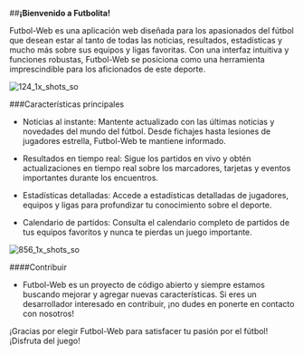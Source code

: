 ##**¡Bienvenido a Futbolita!**

Futbol-Web es una aplicación web diseñada para los apasionados del fútbol que desean estar al tanto de todas las noticias, resultados, estadísticas y mucho más sobre sus equipos y ligas favoritas. Con una interfaz intuitiva y funciones robustas, Futbol-Web se posiciona como una herramienta imprescindible para los aficionados de este deporte.

![124_1x_shots_so](https://github.com/Maxive26/Futbol-web/assets/98416036/1ad0b91f-439d-49ef-b66c-4879740a712a)


###Características principales
- Noticias al instante: Mantente actualizado con las últimas noticias y novedades del mundo del fútbol. Desde fichajes hasta lesiones de jugadores estrella, Futbol-Web te mantiene informado.

- Resultados en tiempo real: Sigue los partidos en vivo y obtén actualizaciones en tiempo real sobre los marcadores, tarjetas y eventos importantes durante los encuentros.

- Estadísticas detalladas: Accede a estadísticas detalladas de jugadores, equipos y ligas para profundizar tu conocimiento sobre el deporte.

- Calendario de partidos: Consulta el calendario completo de partidos de tus equipos favoritos y nunca te pierdas un juego importante.

![856_1x_shots_so](https://github.com/Maxive26/Futbol-web/assets/98416036/1344f657-e3db-4bce-aeae-91da50199ce5)

####Contribuir
- Futbol-Web es un proyecto de código abierto y siempre estamos buscando mejorar y agregar nuevas características. Si eres un desarrollador interesado en contribuir, ¡no dudes en ponerte en contacto con nosotros!

¡Gracias por elegir Futbol-Web para satisfacer tu pasión por el fútbol! ¡Disfruta del juego!







